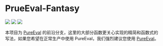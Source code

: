 # PrueEval-Fantasy

[![](https://img.shields.io/badge/License-GPL-green)](https://github.com/Lampese/PureEval/blob/main/LICENSE) ![](https://img.shields.io/badge/version-v1.7-red) [![](https://img.shields.io/badge/npm-pureeval--fantasy-blue.svg)](https://www.npmjs.com/pureeval-fantasy)

本项目为 [PureEval](https://github.com/PureEval/PureEval) 的前沿分支，这里的大部分函数更关心实现的精简和函数式的写法，如果您希望在正常生产中使用 PureEval，我们强烈建议您使用 [PureEval](https://github.com/PureEval/PureEval)。